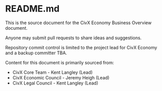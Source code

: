 # README.md

This is the source document for the CivX Economy Business Overview document.

Anyone may submit pull requests to share ideas and suggestions. 

Repository commit control is limited to the project lead for CivX Economy and a backup committer TBA.

Content for this document is primarily sourced from:

* CivX Core Team - Kent Langley \(Lead\)
* CivX Economic Council - Jeremy Heigh \(Lead\)
* CivX Legal Council - Kent Langley \(Lead\)



